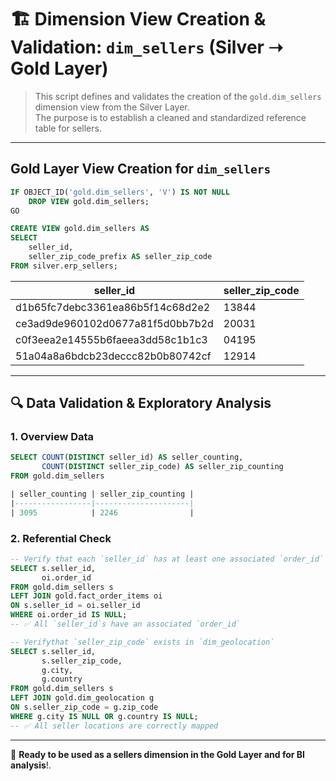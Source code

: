 # 🏗️ Dimension View Creation & Validation: `dim_sellers` (Silver ➝ Gold Layer)

> This script defines and validates the creation of the `gold.dim_sellers` dimension view from the Silver Layer.  
> The purpose is to establish a cleaned and standardized reference table for sellers.

---

## Gold Layer View Creation for `dim_sellers`

```sql
IF OBJECT_ID('gold.dim_sellers', 'V') IS NOT NULL
    DROP VIEW gold.dim_sellers;
GO

CREATE VIEW gold.dim_sellers AS
SELECT 
    seller_id,
    seller_zip_code_prefix AS seller_zip_code
FROM silver.erp_sellers;
```

| seller_id                             | seller_zip_code |
|---------------------------------------|-----------------|
| d1b65fc7debc3361ea86b5f14c68d2e2      | 13844           |
| ce3ad9de960102d0677a81f5d0bb7b2d      | 20031           |
| c0f3eea2e14555b6faeea3dd58c1b1c3      | 04195           |
| 51a04a8a6bdcb23deccc82b0b80742cf      | 12914           |

---

## 🔍 Data Validation & Exploratory Analysis

### 1. Overview Data
```sql
SELECT COUNT(DISTINCT seller_id) AS seller_counting,
	   COUNT(DISTINCT seller_zip_code) AS seller_zip_counting
FROM gold.dim_sellers

| seller_counting | seller_zip_counting |
|-----------------|---------------------|
| 3095            | 2246                |

```

### 2. Referential Check

```sql
-- Verify that each `seller_id` has at least one associated `order_id`  
SELECT s.seller_id,
       oi.order_id
FROM gold.dim_sellers s
LEFT JOIN gold.fact_order_items oi
ON s.seller_id = oi.seller_id
WHERE oi.order_id IS NULL;
-- ✅ All `seller_id`s have an associated `order_id`

-- Verifythat `seller_zip_code` exists in `dim_geolocation`
SELECT s.seller_id,
       s.seller_zip_code,
       g.city,
       g.country
FROM gold.dim_sellers s
LEFT JOIN gold.dim_geolocation g
ON s.seller_zip_code = g.zip_code
WHERE g.city IS NULL OR g.country IS NULL;
-- ✅ All seller locations are correctly mapped
```
---


📌 **Ready to be used as a sellers dimension in the Gold Layer and for BI analysis**!.
